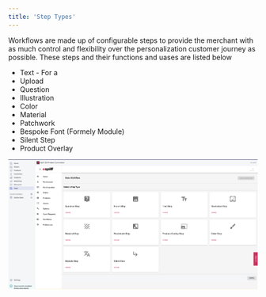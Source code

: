 ```yaml
---
title: 'Step Types'
---
```


Workflows are made up of configurable steps to provide the merchant with as much control and flexibility over the personalization customer journey as possible. These steps and their functions and uases are listed below

- Text - For a
- Upload 
- Question 
- Illustration
- Color
- Material
- Patchwork
- Bespoke Font (Formely Module)
- Silent Step
- Product Overlay 

![](Screen%20Shot%202020-05-03%20at%2011.04.18%20pm.png)